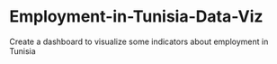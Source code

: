 # Employment-in-Tunisia-Data-Viz
Create a dashboard to visualize some indicators about employment in Tunisia
